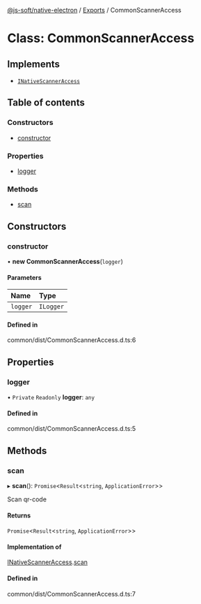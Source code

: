 [@js-soft/native-electron](../README.md) / [Exports](../modules.md) / CommonScannerAccess

# Class: CommonScannerAccess

## Implements

- [`INativeScannerAccess`](../interfaces/INativeScannerAccess.md)

## Table of contents

### Constructors

- [constructor](CommonScannerAccess.md#constructor)

### Properties

- [logger](CommonScannerAccess.md#logger)

### Methods

- [scan](CommonScannerAccess.md#scan)

## Constructors

### constructor

• **new CommonScannerAccess**(`logger`)

#### Parameters

| Name | Type |
| :------ | :------ |
| `logger` | `ILogger` |

#### Defined in

common/dist/CommonScannerAccess.d.ts:6

## Properties

### logger

• `Private` `Readonly` **logger**: `any`

#### Defined in

common/dist/CommonScannerAccess.d.ts:5

## Methods

### scan

▸ **scan**(): `Promise`<`Result`<`string`, `ApplicationError`\>\>

Scan qr-code

#### Returns

`Promise`<`Result`<`string`, `ApplicationError`\>\>

#### Implementation of

[INativeScannerAccess](../interfaces/INativeScannerAccess.md).[scan](../interfaces/INativeScannerAccess.md#scan)

#### Defined in

common/dist/CommonScannerAccess.d.ts:7
